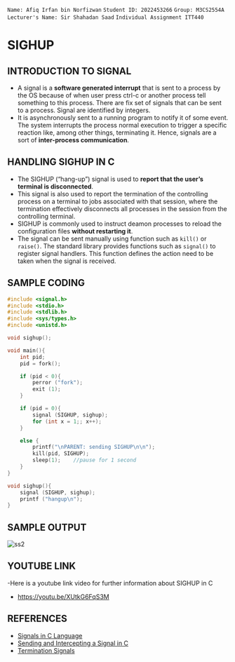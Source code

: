 `Name: Afiq Irfan bin Norfizwan` `Student ID: 2022453266` `Group: M3CS2554A` `Lecturer's Name: Sir Shahadan Saad` `Individual Assignment ITT440`
# SIGHUP
## INTRODUCTION TO SIGNAL
- A signal is a **software generated interrupt** that is sent to a process by the OS because of when user press ctrl-c or another process tell something to this process.
There are fix set of signals that can be sent to a process. Signal are identified by integers. 
- It is asynchronously sent to a running program to notify it of some event. The system interrupts the process normal execution to trigger a specific reaction like, among other things, terminating it. Hence, signals are a sort of **inter-process communication**.

## HANDLING SIGHUP IN C
- The SIGHUP (“hang-up”) signal is used to **report that the user’s terminal is disconnected**.
- This signal is also used to report the termination of the controlling process on a terminal to jobs associated with that session, where the termination effectively disconnects all processes in the session from the controlling terminal.
- SIGHUP is commonly used to instruct deamon processes to reload the configuration files **without restarting it**. 
- The signal can be sent manually using function such as `kill()` or `raise()`. The standard library provides functions such as `signal()` to register signal handlers. This function defines the action need to be taken when the signal is received.

## SAMPLE CODING
````C
#include <signal.h>
#include <stdio.h>
#include <stdlib.h>
#include <sys/types.h>
#include <unistd.h>

void sighup();

void main(){
    int pid;
    pid = fork();

    if (pid < 0){
        perror ("fork");
        exit (1);
    }

    if (pid = 0){
        signal (SIGHUP, sighup);
        for (int x = 1;; x++);
    }

    else {
        printf("\nPARENT: sending SIGHUP\n\n");
        kill(pid, SIGHUP);
        sleep(1);    //pause for 1 second
    }
}

void sighup(){
    signal (SIGHUP, sighup);
    printf ("hangup\n");
}
````
## SAMPLE OUTPUT

![ss2](https://github.com/addff/2403-ITT440/assets/166041339/af16fd7c-facd-42cd-a56a-2adac184b671)

## YOUTUBE LINK
-Here is a youtube link video for further information about SIGHUP in C
- https://youtu.be/XUtkG6FqS3M

## REFERENCES
- [Signals in C Language](https://www.geeksforgeeks.org/signals-c-language/)
- [Sending and Intercepting a Signal in C](https://www.codequoi.com/en/sending-and-intercepting-a-signal-in-c/)
- [Termination Signals](https://www.gnu.org/software/libc/manual/html_node/Termination-Signals.html#:~:text=The%20SIGHUP%20(%E2%80%9Chang%2Dup,or%20telephone%20connection%20was%20broken))
